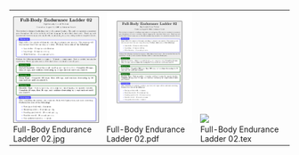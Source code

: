 <table><tr><tr>
<td valign="bottom">
<img src="./Full-Body Endurance Ladder 02.jpg" width="200"><br>
Full-Body Endurance Ladder 02.jpg
</td>
<td valign="bottom">
<img src="./Full-Body Endurance Ladder 02.pdf" width="200"><br>
Full-Body Endurance Ladder 02.pdf
</td>
<td valign="bottom">
<img src="./Full-Body Endurance Ladder 02.tex" width="200"><br>
Full-Body Endurance Ladder 02.tex
</td></tr></table>